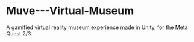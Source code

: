 # Muve---Virtual-Museum
A gamified virtual reality museum experience made in Unity, for the Meta Quest 2/3.
